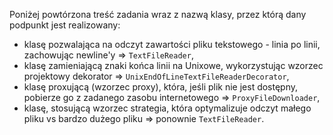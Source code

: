 Poniżej powtórzona treść zadania wraz z nazwą klasy, przez którą dany podpunkt jest realizowany:
- klasę pozwalająca na odczyt zawartości pliku tekstowego - linia po linii, zachowując newline'y => `TextFileReader`,
- klasę zamieniającą znaki końca linii na Unixowe, wykorzystując wzorzec projektowy dekorator => `UnixEndOfLineTextFileReaderDecorator`,
- klasę proxującą (wzorzec proxy), która, jeśli plik nie jest dostępny, pobierze go z zadanego zasobu internetowego => `ProxyFileDownloader`,
- klasę, stosującą wzorzec strategia, która optymalizuje odczyt małego pliku vs bardzo dużego pliku => ponownie `TextFileReader`.

